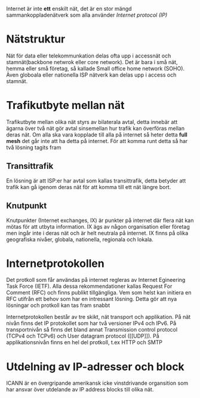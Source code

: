 Internet är inte **ett** enskilt nät, det är en stor mängd sammankoppladenätverk som alla använder *Internet protocol (IP)*   



# Nätstruktur
Nät för data eller telekommunkation delas ofta upp i accessnät och stamnät(backbone netwrok eller core network). Det är bara i små nät, hemma eller små företag, så kallade Small office home network (SOHO). Även globoala eller nationella ISP nätverk kan delas upp i access och stamnät.


# Trafikutbyte mellan nät
Trafikutbyte mellan olika nät styrs av bilaterala avtal, detta innebär att ägarna över två nät gör avtal sinsemellan hur trafik kan överföras mellan deras nät. Om alla ska vara kopplade till alla på internet så heter detta **full mesh** det går inte att ha detta på internet. För att komma runt detta så har två lösning tagits fram

## Transittrafik
En lösning är att ISP:er har avtal som kallas transittrafik, detta betyder att trafik kan gå igenom deras nät för att komma till ett nät längre bort. 

## Knutpunkt
Knutpunkter (Internet exchanges, IX) är punkter på internet där flera nät kan mötas för att utbyta information. IX ägs av någon organisation eller företag men ingår inte i deras nät och är helt neutrala på internet. IX finns på olika geografiska nivåer, globala, nationella, regionala och lokala. 

# Internetprotokollen
Det protkoll som får användas på internet regleras av Internet Egineering Task Force (IETF). Alla dessa rekommendationer kallas Request For Comment (RFC) och finns publikt tillgängliga. Vem som helst kan initiera en RFC utifrån ett behov som har en intressant lösning. Detta gör att nya lösningar och protkoll kan tas fram snabbt

Internetprotokollen består av tre skikt, nät transport och applikation. På nät nivån finns det IP protokollet som har två versioner IPv4 och IPv6. På transportnivån så finns det bland annat Transmission control protocol (TCPv4 och TCPv6) och User datagram protocol ([[UDP]]). På applikationsnivån finns en hel del protkoll, t.ex HTTP och SMTP

# Utdelning av IP-adresser och block
ICANN är en övergripande amerikansk icke vinstdrivande organsition som har ansvar över utdelande av IP address blocks till olika nät.

